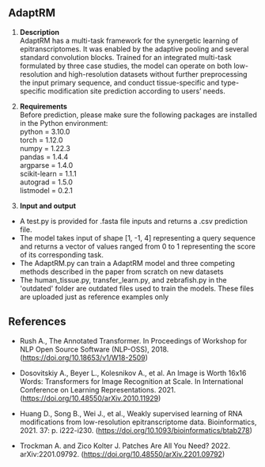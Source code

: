 ## AdaptRM 

1.	**Description**  
AdaptRM has a multi-task framework for the synergetic learning of epitranscriptomes. It was enabled by the adaptive pooling and several standard convolution blocks. Trained for an integrated multi-task formulated by three case studies, the model can operate on both low-resolution and high-resolution datasets without further preprocessing the input primary sequence, and conduct tissue-specific and type-specific modification site prediction according to users’ needs. 

2.	**Requirements**  
Before prediction, please make sure the following packages are installed in the Python environment:  
python = 3.10.0  
torch = 1.12.0  
numpy = 1.22.3  
pandas = 1.4.4  
argparse = 1.4.0  
scikit-learn = 1.1.1  
autograd = 1.5.0  
listmodel = 0.2.1  

3.	**Input and output**  
* A test.py is provided for .fasta file inputs and returns a .csv prediction file.  
* The model takes input of shape [1, -1, 4] representing a query sequence and returns a vector of values ranged from 0 to 1 representing the score of its corresponding task.  
* The AdaptRM.py can train a AdaptRM model and three competing methods described in the paper from scratch on new datasets
* The human_tissue.py, transfer_learn.py, and zebrafish.py in the 'outdated' folder are outdated files used to train the models. These files are uploaded just as reference examples only

## References  
* Rush A., The Annotated Transformer. In Proceedings of Workshop for NLP Open Source Software (NLP-OSS), 2018. (https://doi.org/10.18653/v1/W18-2509)

* Dosovitskiy A., Beyer L., Kolesnikov A., et al. An Image is Worth 16x16 Words: Transformers for Image Recognition at Scale. In International Conference on Learning Representations. 2021. (https://doi.org/10.48550/arXiv.2010.11929)

* Huang D., Song B., Wei J., et al., Weakly supervised learning of RNA modifications from low-resolution epitranscriptome data. Bioinformatics, 2021. 37: p. i222-i230. (https://doi.org/10.1093/bioinformatics/btab278)

* Trockman A. and Zico Kolter J. Patches Are All You Need? 2022. arXiv:2201.09792. (https://doi.org/10.48550/arXiv.2201.09792)



